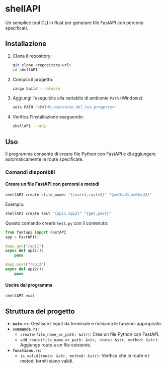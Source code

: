 # shellAPI

Un semplice tool CLI in Rust per generare file FastAPI con percorsi specificati.

## Installazione

1. Clona il repository:
   ```sh
   git clone <repository-url>
   cd shellAPI
   ```
2. Compila il progetto:
   ```sh
   cargo build --release
   ```
3. Aggiungi l'eseguibile alla variabile di ambiente `Path` (Windows):
   ```sh
   setx PATH "%PATH%;<percorso_del_tuo_progetto>"
   ```
4. Verifica l'installazione eseguendo:
   ```sh
   shellAPI --help
   ```

## Uso

Il programma consente di creare file Python con FastAPI e di aggiungere automaticamente le route specificate.

### Comandi disponibili

#### **Creare un file FastAPI con percorsi e metodi**
```sh
shellAPI create <file_name> "{route1,route2}" "{method1,method2}"
```
Esempio:
```sh
shellAPI create test "{api1,api2}" "{get,post}"
```
Questo comando creerà `test.py` con il contenuto:
```python
from fastapi import FastAPI
app = FastAPI()

@app.get("/api1")
async def api1():
    pass

@app.post("/api2")
async def api2():
    pass
```

#### **Uscire dal programma**
```sh
shellAPI exit
```

## Struttura del progetto

- **`main.rs`**: Gestisce l'input da terminale e richiama le funzioni appropriate.
- **`commands.rs`**:
  - `create(file_name_or_path: &str)`: Crea un file Python con FastAPI.
  - `add_route(file_name_or_path: &str, route: &str, method: &str)`: Aggiunge route a un file esistente.
- **`functions.rs`**:
  - `is_valid(route: &str, method: &str)`: Verifica che le route e i metodi forniti siano validi.


